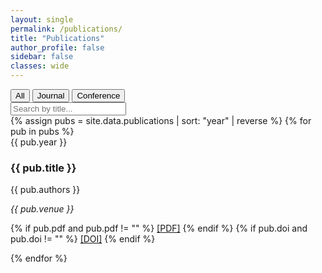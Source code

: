 ```yaml
---
layout: single
permalink: /publications/
title: "Publications"
author_profile: false
sidebar: false
classes: wide
---
```


<div class="pub-filter-bar">
  <div class="filter-buttons">
    <button data-type="all" class="active">All</button>
    <button data-type="journal">Journal</button>
    <button data-type="conference">Conference</button>
  </div>
  <input type="text" id="pubSearch" placeholder="Search by title...">
</div>

<div id="pubList" class="pub-list">
  {% assign pubs = site.data.publications | sort: "year" | reverse %}
  {% for pub in pubs %}
  <div class="pub-item" data-type="{{ pub.type }}">
    <div class="pub-year">{{ pub.year }}</div>
    <div class="pub-content">
      <h3 class="pub-title">{{ pub.title }}</h3>
      <p class="pub-authors">{{ pub.authors }}</p>
      <p class="pub-venue"><em>{{ pub.venue }}</em></p>
      <p class="pub-links">
        {% if pub.pdf and pub.pdf != "" %}
        <a href="{{ pub.pdf }}" target="_blank">[PDF]</a>
        {% endif %}
        {% if pub.doi and pub.doi != "" %}
        <a href="{{ pub.doi }}" target="_blank">[DOI]</a>
        {% endif %}
      </p>
    </div>
  </div>
  {% endfor %}
</div>

<script>
document.addEventListener("DOMContentLoaded", function () {
  const buttons = document.querySelectorAll(".filter-buttons button");
  const searchInput = document.getElementById("pubSearch");
  const pubs = document.querySelectorAll(".pub-item");

  function filterPublications() {
    const activeType = document.querySelector(".filter-buttons .active").dataset.type;
    const searchTerm = searchInput.value.toLowerCase();

    pubs.forEach(pub => {
      const typeMatch = (activeType === "all") || (pub.dataset.type === activeType);
      const titleMatch = pub.querySelector(".pub-title").innerText.toLowerCase().includes(searchTerm);
      pub.style.display = (typeMatch && titleMatch) ? "flex" : "none";
    });
  }

  buttons.forEach(btn => {
    btn.addEventListener("click", () => {
      buttons.forEach(b => b.classList.remove("active"));
      btn.classList.add("active");
      filterPublications();
    });
  });

  searchInput.addEventListener("input", filterPublications);
});
</script>
